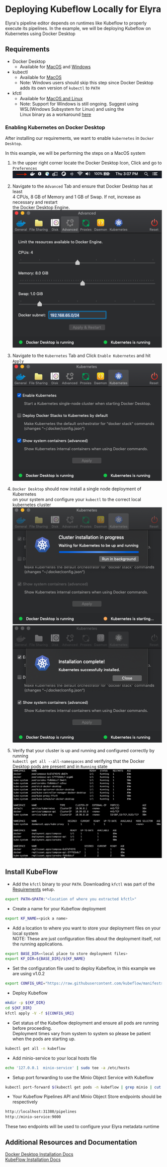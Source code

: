 <!--
{% comment %}
Copyright 2018-2020 IBM Corporation

Licensed under the Apache License, Version 2.0 (the "License");
you may not use this file except in compliance with the License.
You may obtain a copy of the License at

http://www.apache.org/licenses/LICENSE-2.0

Unless required by applicable law or agreed to in writing, software
distributed under the License is distributed on an "AS IS" BASIS,
WITHOUT WARRANTIES OR CONDITIONS OF ANY KIND, either express or implied.
See the License for the specific language governing permissions and
limitations under the License.
{% endcomment %}
-->

# Deploying Kubeflow Locally for Elyra

Elyra's pipeline editor depends on runtimes like Kubeflow to properly execute its pipelines. In the example, 
we will be deploying Kubeflow on Kubernetes using Docker Desktop

## Requirements
- Docker Desktop
    - Available for [MacOS](https://hub.docker.com/editions/community/docker-ce-desktop-mac) and 
                    [Windows](https://hub.docker.com/editions/community/docker-ce-desktop-windows)
- kubectl
    - Available for [MacOS](https://kubernetes.io/docs/tasks/tools/install-kubectl/#install-kubectl-on-macos)
    - Note: Windows users should skip this step since Docker Desktop adds its own version of `kubectl` to `PATH`
- kfctl
    - Available for [MacOS and Linux](https://github.com/kubeflow/kfctl/releases)
    - Note: Support for Windows is still ongoing. Suggest using WSL(Windows Subsystem for Linux) and using the  
    Linux binary as a workaround [here](https://github.com/kubeflow/kubeflow/issues/3735#issuecomment-519800064)      
    
    
### Enabling Kubernetes on Docker Desktop

After installing our requirements, we want to enable `kubernetes` in `Docker Desktop`.

In this example, we will be performing the steps on a MacOS system

1. In the upper right corner locate the Docker Desktop Icon, Click and go to `Preferences`   
![Elyra](../images/docker-desktop-icon.png)  
  
2. Navigate to the `Advanced` Tab and ensure that Docker Desktop has at least   
4 CPUs, 8 GB of Memory and 1 GB of Swap. If not, increase as necessary and restart   
the Docker Desktop Engine.  
![Elyra](../images/docker-desktop-advanced.png)  
  
3. Navigate to the `Kubernetes` Tab and Click `Enable Kubernetes` and hit `Apply`  
![Elyra](../images/docker-desktop-k8s-menu.png)  
  
4. `Docker Desktop` should now install a single node deployment of Kubernetes  
 on your system and configure your `kubectl` to the correct local kubernetes cluster  
![Elyra](../images/docker-desktop-in-progress.png)  
![Elyra](../images/docker-desktop-complete.png)  
  
5. Verify that your cluster is up and running and configured correctly by running  
`kubectl get all --all-namespaces` and verifying that the Docker Desktop pods are present and in `Running` state   
![Elyra](../images/docker-desktop-kubectl.png)  
  
## Install KubeFlow

- Add the `kfctl` binary to your `PATH`. Downloading `kfctl` was part of the [Requirements](#Requirements) setup.
```bash
export PATH=$PATH:"<location of where you extracted kfctl>"
```
- Create a name for your Kubeflow deployment
```bash
export KF_NAME=<pick a name>
```
- Add a location to where you want to store your deployment files on your local system  
NOTE: These are just configuration files about the deployment itself, not the running applications.
```bash
export BASE_DIR=<local place to store deployment files>
export KF_DIR=${BASE_DIR}/${KF_NAME}
```
- Set the configuration file used to deploy Kubeflow, in this example we are using v1.0.2
```bash
export CONFIG_URI="https://raw.githubusercontent.com/kubeflow/manifests/v1.0-branch/kfdef/kfctl_k8s_istio.v1.0.2.yaml"
```
- Deploy Kubeflow  
```bash
mkdir -p ${KF_DIR}
cd ${KF_DIR}
kfctl apply -V -f ${CONFIG_URI}
```
- Get status of the Kubeflow deployment and ensure all pods are running before proceeding.  
Deployment times vary from system to system so please be patient when the pods are starting up.
```bash
kubectl get all -n kubeflow
```
- Add minio-service to your local hosts file
```bash
echo '127.0.0.1  minio-service' | sudo tee -a /etc/hosts
```
- Setup port forwarding to use the Minio Object Service with Kubeflow
```bash
kubectl port-forward $(kubectl get pods -n kubeflow | grep minio | cut -d' ' -f1) 9000:9000 -n kubeflow
```
- Your Kubeflow Pipelines API and Minio Object Store endpoints should be respectively
```bash
http://localhost:31380/pipelines
http://minio-service:9000
```
These two endpoints will be used to configure your Elyra metadata runtime 

## Additional Resources and Documentation
[Docker Desktop Installation Docs](https://docs.docker.com/get-started/)  
[KubeFlow Installation Docs](https://www.kubeflow.org/docs/started/k8s/kfctl-k8s-istio/)
